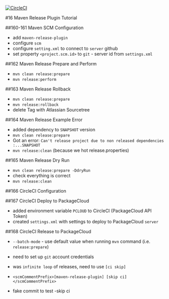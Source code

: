 [![CircleCI](https://circleci.com/gh/artshishkin/maven-release-tutorial.svg?style=svg)](https://circleci.com/gh/artshishkin/maven-release-tutorial)

#16 Maven Release Plugin Tutorial

##160-161 Maven SCM Configuration
- add `maven-release-plugin`
- configure `scm`
- configure `setting.xml` to connect to `server` github
- set property `<project.scm.id>` to `git` - server id from `settings.xml`

##162 Maven Release Prepare and Perform
- `mvn clean release:prepare`
- `mvn release:perform`

##163 Maven Release Rollback
- `mvn clean release:prepare`
- `mvn release:rollback`
- delete Tag with  Atlassian Sourcetree

##164 Maven Release Example Error
- added dependency to `SNAPSHOT` version
- `mvn clean release:prepare`
- Got an error: 
```Can't release project due to non released dependencies :...SNAPSHOT```
- `mvn release:clean` (because we hot release.properties)

##165 Maven Release Dry Run
- `mvn clean release:prepare -DdryRun`
- check everything is correct
- `mvn release:clean`

##166 CircleCI Configuration

##167 CircleCI Deploy to PackageCloud
- added environment variable `PCLOUD` to CircleCI (PackageCloud API Token)
- created `settings.xml` with settings to deploy to PackageCloud `server`

##168 CircleCI Release to PackageCloud
- `--batch-mode` - use default value when running `mvn` command (i.e. `release:prepare`) 
- need to set up `git` account credentials 
- was `infinite loop` of releases, need to use `[ci skip]`
- `<scmCommentPrefix>[maven-release-plugin] [skip ci]</scmCommentPrefix>`


- fake commit to test -skip ci
